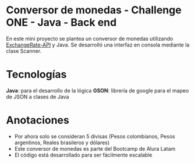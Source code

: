 # Conversor de monedas - Challenge ONE - Java - Back end

En este mini proyecto se plantea un conversor de monedas utilizando [ExchangeRate-API](https://www.exchangerate-api.com/)
y Java. Se desarrolló una interfaz en consola mediante la clase Scanner.

# Tecnologías
**Java**: para el desarrollo de la lógica
**GSON**: librería de google para el mapeo de JSON a clases de Java

# Anotaciones
- Por ahora solo se consideran 5 divisas (Pesos colombianos, Pesos argentinos, Reales brasileros y dólares)
- Este conversor de monedas es parte del Bootcamp de Alura Latam
- El código está desarrollado para ser fácilmente escalable